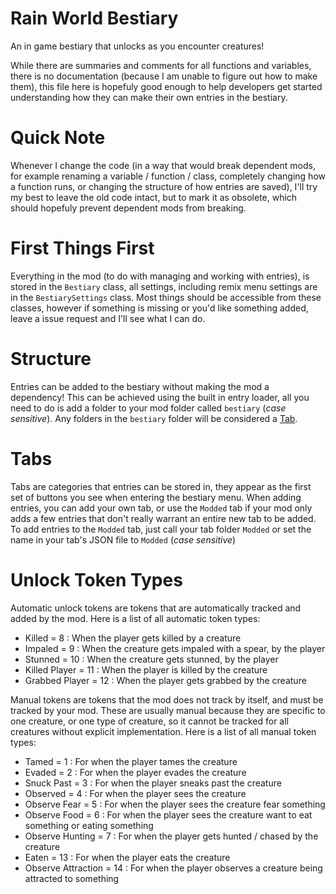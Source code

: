 # Rain World Bestiary
An in game bestiary that unlocks as you encounter creatures!

While there are summaries and comments for all functions and variables, there is no documentation (because I am unable to figure out how to make them), this file here is hopefuly good enough to help developers get started understanding how they can make their own entries in the bestiary.

# Quick Note
Whenever I change the code (in a way that would break dependent mods, for example renaming a variable / function / class, completely changing how a function runs, or changing the structure of how entries are saved), I'll try my best to leave the old code intact, but to mark it as obsolete, which should hopefuly prevent dependent mods from breaking.

# First Things First
Everything in the mod (to do with managing and working with entries), is stored in the `Bestiary` class, all settings, including remix menu settings are in the `BestiarySettings` class. Most things should be accessible from these classes, however if something is missing or you'd like something added, leave a issue request and I'll see what I can do.


# Structure

Entries can be added to the bestiary without making the mod a dependency! This can be achieved using the built in entry loader, all you need to do is add a folder to your mod folder called `bestiary` (*case sensitive*). Any folders in the `bestiary` folder will be considered a [Tab](https://github.com/Oxyaine/RainWorldBestiary?tab=readme-ov-file#tabs).



# Tabs

Tabs are categories that entries can be stored in, they appear as the first set of buttons you see when entering the bestiary menu.
When adding entries, you can add your own tab, or use the `Modded` tab if your mod only adds a few entries that don't really warrant an entire new tab to be added.
To add entries to the `Modded` tab, just call your tab folder `Modded` or set the name in your tab's JSON file to `Modded` (*case sensitive*)

# Unlock Token Types

Automatic unlock tokens are tokens that are automatically tracked and added by the mod. Here is a list of all automatic token types:
* Killed = 8 : When the player gets killed by a creature
* Impaled = 9 : When the creature gets impaled with a spear, by the player
* Stunned = 10 : When the creature gets stunned, by the player
* Killed Player = 11 : When the player is killed by the creature
* Grabbed Player = 12 : When the player gets grabbed by the creature


Manual tokens are tokens that the mod does not track by itself, and must be tracked by your mod. These are usually manual because they are specific to one creature, or one type of creature, so it cannot be tracked for all creatures without explicit implementation. Here is a list of all manual token types:
* Tamed = 1 : For when the player tames the creature
* Evaded = 2 : For when the player evades the creature
* Snuck Past = 3 : For when the player sneaks past the creature
* Observed = 4 : For when the player sees the creature
* Observe Fear = 5 : For when the player sees the creature fear something
* Observe Food = 6 : For when the player sees the creature want to eat something or eating something
* Observe Hunting = 7 : For when the player gets hunted / chased by the creature
* Eaten = 13 : For when the player eats the creature
* Observe Attraction = 14 : For when the player observes a creature being attracted to something